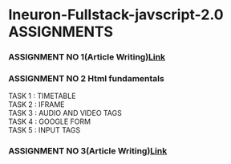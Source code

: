 # Ineuron-Fullstack-javscript-2.0 ASSIGNMENTS

### ASSIGNMENT NO 1(Article Writing)[Link](https://chinmaysohony.hashnode.dev/essential-elements-for-building-dynamic-web-pages)
### ASSIGNMENT NO 2 Html fundamentals
 TASK 1 : TIMETABLE\
 TASK 2 : IFRAME\
 TASK 3 : AUDIO AND VIDEO TAGS\
 TASK 4 : GOOGLE FORM\
 TASK 5 : INPUT TAGS
### ASSIGNMENT NO 3(Article Writing)[Link](https://chinmaysohony.hashnode.dev/mastering-css-selectors-a-comprehensive-guide)
